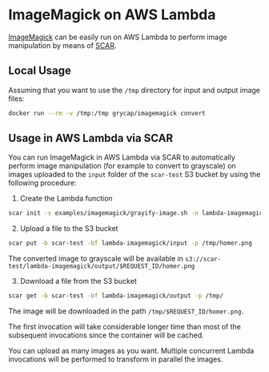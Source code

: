 # ImageMagick on AWS Lambda

[ImageMagick](https://www.imagemagick.org/) can be easily run on AWS Lambda to perform image manipulation by means of [SCAR](https://github.com/grycap/scar).

## Local Usage
Assuming that you want to use the `/tmp` directory for input and output image files:

```sh
docker run --rm -v /tmp:/tmp grycap/imagemagick convert 
```

## Usage in AWS Lambda via SCAR

You can run ImageMagick in AWS Lambda via SCAR to automatically perform image manipulation (for example to convert to grayscale) on images uploaded to the `input` folder of the `scar-test` S3 bucket by using the following procedure:

1. Create the Lambda function

```sh
scar init -s examples/imagemagick/grayify-image.sh -n lambda-imagemagick -ib scar-test -i grycap/imagemagick
```

2. Upload a file to the S3 bucket

```sh
scar put -b scar-test -bf lambda-imagemagick/input -p /tmp/homer.png
```
The converted image to grayscale will be available in `s3://scar-test/lambda-imagemagick/output/$REQUEST_ID/homer.png`

3. Download a file from the S3 bucket
```sh
scar get -b scar-test -bf lambda-imagemagick/output -p /tmp/
```
The image will be downloaded in the path `/tmp/$REQUEST_ID/homer.png`.

The first invocation will take considerable longer time than most of the subsequent invocations since the container will be cached.

You can upload as many images as you want. Multiple concurrent Lambda invocations will be performed to transform in parallel the images.
